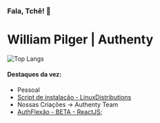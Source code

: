 ### Fala, Tchê! 👋

# William Pilger | Authenty

<!--![My GitHub stats](https://github-readme-stats.vercel.app/api?username=williampilger&show_icons=true&theme=radical)-->
![Top Langs](https://github-readme-stats.vercel.app/api/top-langs/?username=williampilger&show_icons=true&theme=radical&layout=compact)


#### Destaques da vez:
 - Pessoal
  - [Script de instalação - LinuxDistributions](InstallScripts_LinuxShell)
 - Nossas Criações -> Authenty Team
  - [AuthFlexão - BETA - ReactJS](https://www.authentydev.com.br/WebApps/FlexaoSimples);
